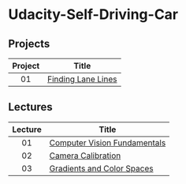 # Udacity-Self-Driving-Car
## Projects
|Project| Title |
| :---: | ----- |
|01|[Finding Lane Lines](./project01)

## Lectures
|Lecture| Title |
| :---: | ----- |
|01|[Computer Vision Fundamentals](./lecture01)
|02|[Camera Calibration](./lecture02)
|03|[Gradients and Color Spaces](./lecture03)

